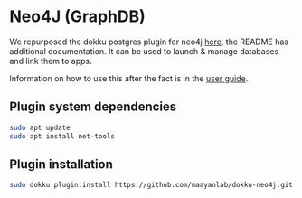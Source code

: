 # Neo4J (GraphDB)

We repurposed the dokku postgres plugin for neo4j [here](https://github.com/maayanlab/dokku-neo4j), the README has additional documentation. It can be used to launch & manage databases and link them to apps.

Information on how to use this after the fact is in the [user guide](../user/54-neo4j.md).

## Plugin system dependencies

```bash
sudo apt update
sudo apt install net-tools
```

## Plugin installation

```bash
sudo dokku plugin:install https://github.com/maayanlab/dokku-neo4j.git
```
